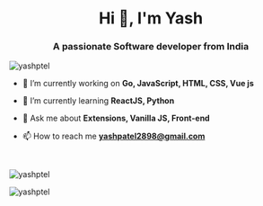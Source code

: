 <h1 align="center">Hi 👋, I'm Yash</h1>
<h3 align="center">A passionate Software developer from India</h3>

<p align="left"> <img src="https://komarev.com/ghpvc/?username=yashptel&label=Profile%20views&color=0e75b6&style=flat" alt="yashptel" /> </p>

- 🔭 I’m currently working on **Go, JavaScript, HTML, CSS, Vue js**

- 🌱 I’m currently learning **ReactJS, Python**

<!-- - 👨‍💻 All of my projects are available at [https://d3ward.github.io/](https://d3ward.github.io/) -->

- 💬 Ask me about **Extensions, Vanilla JS, Front-end**

- 📫 How to reach me **yashpatel2898@gmail.com**

<!-- <h3 align="left">Support:</h3> -->
<!-- <p><a href="https://www.buymeacoffee.com/dOWS9cU"> <img align="left" src="https://cdn.buymeacoffee.com/buttons/v2/default-yellow.png" height="50" width="210" alt="d3ward" /></a></p><br><br> -->
<br>
<p style="width:100%"><img align="center" src="https://github-readme-stats.vercel.app/api?username=yashptel&show_icons=true&locale=en" alt="yashptel" /></p>

<p style="width:100%"><img align="left" src="https://github-readme-stats.vercel.app/api/top-langs?username=yashptel&show_icons=true&locale=en&layout=compact" alt="yashptel" /></p>

